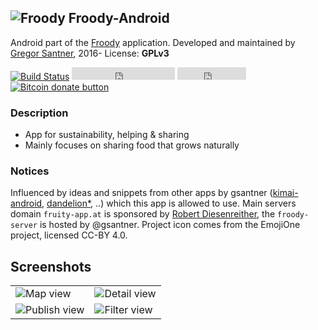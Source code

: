 ## ![Froody](https://avatars1.githubusercontent.com/u/24797651?v=3&s=48) Froody-Android

Android part of the [Froody](https://froodyapp.github.io) application.
Developed and maintained by [Gregor Santner](<https://gsantner.github.io>), 2016-
License: **GPLv3**

[![Build Status](https://travis-ci.org/froodyapp/froody-android.svg?branch=master)](https://travis-ci.org/froodyapp/froody-android)
<span class="badge-githubfollow"><iframe src="https://ghbtns.com/github-btn.html?user=froodyapp&amp;type=follow&amp;count=true" allowtransparency="true" frameborder="0" scrolling="0" width="165" height="20"></iframe></span>
<span class="badge-githubstar"><iframe src="https://ghbtns.com/github-btn.html?user=froodyapp&amp;repo=froody-android&amp;type=watch&amp;count=true" allowtransparency="true" frameborder="0" scrolling="0" width="110" height="20"></iframe></span>
<span class="badge-bitcoin"><a href="https://gsantner.github.io/donate/#donate" title="Donate once-off to this project using Bitcoin"><img src="https://img.shields.io/badge/bitcoin-donate-yellow.svg" alt="Bitcoin donate button" /></a></span>

### Description
* App for sustainability, helping & sharing
* Mainly focuses on sharing food that grows naturally


### Notices
Influenced by ideas and snippets from other apps by gsantner ([kimai-android](https://github.com/gsantner/kimai-android), [dandelion\*](https://github.com/Diaspora-for-Android/dandelion), ..) which this app is allowed to use.
Main servers domain `fruity-app.at` is sponsored by [Robert Diesenreither](http://www.zero-emission.at/index.php), the `froody-server` is hosted by @gsantner.
Project icon comes from the EmojiOne project, licensed CC-BY 4.0.

## Screenshots

<table>
  <tr>
    <td> <img src="https://raw.githubusercontent.com/froodyapp/froody-extras/master/img/screens/v0.2/screen__v0.2__10.png" alt="Map view"/> </td>
    <td> <img src="https://raw.githubusercontent.com/froodyapp/froody-extras/master/img/screens/v0.2/screen__v0.2__07.png" alt="Detail view"/> </td>
  </tr><tr>
    <td> <img src="https://raw.githubusercontent.com/froodyapp/froody-extras/master/img/screens/v0.2/screen__v0.2__03.png" alt="Publish view"/> </td>
    <td> <img src="https://raw.githubusercontent.com/froodyapp/froody-extras/master/img/screens/v0.2/screen__v0.2__01.png" alt="Filter view" /> </td>
  </tr>
</table>
